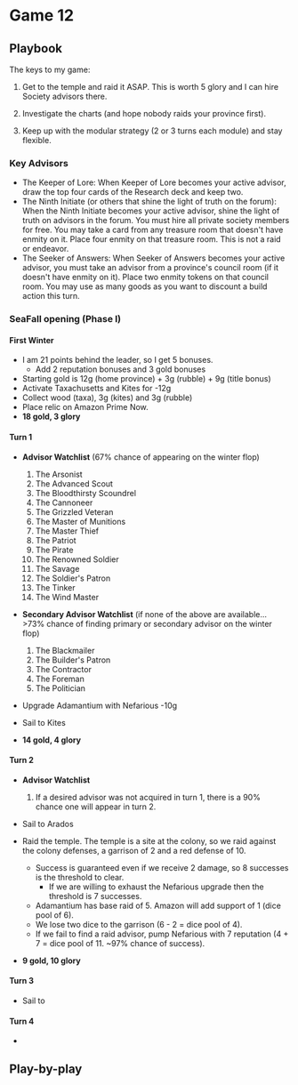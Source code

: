 # Game 12
## Playbook

The keys to my game:

1. Get to the temple and raid it ASAP. This is worth 5 glory and I can hire Society advisors there.

1. Investigate the charts (and hope nobody raids your province first).

1. Keep up with the modular strategy (2 or 3 turns each module) and stay flexible.

### Key Advisors
* The Keeper of Lore: When Keeper of Lore becomes your active advisor, draw the top four cards of the Research deck and keep two.
* The Ninth Initiate (or others that shine the light of truth on the forum): When the Ninth Initiate becomes your active advisor, shine the light of truth on advisors in the forum. You must hire all private society members for free. You may take a card from any treasure room that doesn't have enmity on it. Place four enmity on that treasure room. This is not a raid or endeavor.
* The Seeker of Answers: When Seeker of Answers becomes your active advisor, you must take an advisor from a province's council room (if it doesn't have enmity on it). Place two enmity tokens on that council room. You may use as many goods as you want to discount a build action this turn.

### SeaFall opening (Phase I)

#### First Winter
* I am 21 points behind the leader, so I get 5 bonuses.
   * Add 2 reputation bonuses and 3 gold bonuses
* Starting gold is 12g (home province) + 3g (rubble) + 9g (title bonus)
* Activate Taxachusetts and Kites for -12g
* Collect wood (taxa), 3g (kites) and 3g (rubble)
* Place relic on Amazon Prime Now.
* **18 gold, 3 glory**

#### Turn 1

* **Advisor Watchlist** (67% chance of appearing on the winter flop)
   1. The Arsonist
   1. The Advanced Scout
   1. The Bloodthirsty Scoundrel
   1. The Cannoneer
   1. The Grizzled Veteran
   1. The Master of Munitions
   1. The Master Thief
   1. The Patriot
   1. The Pirate
   1. The Renowned Soldier
   1. The Savage
   1. The Soldier's Patron
   1. The Tinker
   1. The Wind Master
* **Secondary Advisor Watchlist** (if none of the above are available... >73% chance of finding primary or secondary advisor on the winter flop)
   1. The Blackmailer
   1. The Builder's Patron
   1. The Contractor
   1. The Foreman
   1. The Politician

* Upgrade Adamantium with Nefarious -10g
* Sail to Kites
* **14 gold, 4 glory**

#### Turn 2
* **Advisor Watchlist**
   1. If a desired advisor was not acquired in turn 1, there is a 90% chance one will appear in turn 2.
* Sail to Arados
* Raid the temple. The temple is a site at the colony, so we raid against the colony defenses, a garrison of 2 and a red defense of 10.
  * Success is guaranteed even if we receive 2 damage, so 8 successes is the threshold to clear.
     * If we are willing to exhaust the Nefarious upgrade then the threshold is 7 successes.
  * Adamantium has base raid of 5. Amazon will add support of 1 (dice pool of 6).
  * We lose two dice to the garrison (6 - 2 = dice pool of 4).
  * If we fail to find a raid advisor, pump Nefarious with 7 reputation (4 + 7 = dice pool of 11. ~97% chance of success).

* **9 gold, 10 glory**

#### Turn 3
* Sail to

#### Turn 4
* 


## Play-by-play
